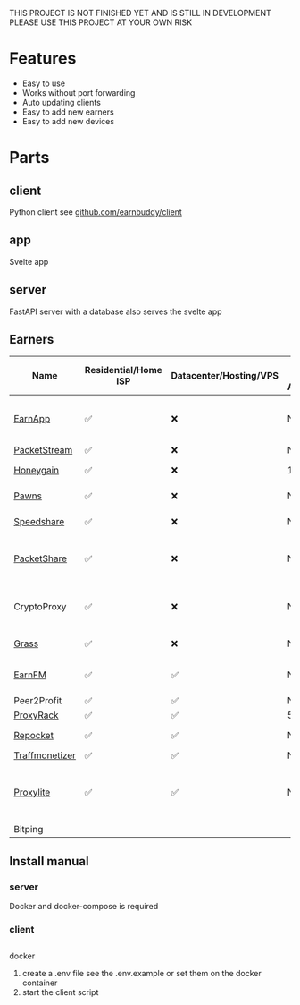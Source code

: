 THIS PROJECT IS NOT FINISHED YET AND IS STILL IN DEVELOPMENT
PLEASE USE THIS PROJECT AT YOUR OWN RISK

# Features
- Easy to use
- Works without port forwarding
- Auto updating clients
- Easy to add new earners
- Easy to add new devices

# Parts

## client
Python client see [github.com/earnbuddy/client](https://github.com/earnbuddy/client)

## app
Svelte app

## server
FastAPI server with a database also serves the svelte app

## Earners
| Name                                                                                 | Residential/Home ISP | 	Datacenter/Hosting/VPS | 	Limit per Account | Devices per IP | Payment                  | ARM                   | x86                | Docker               | Current support             | Note                                                          |
|--------------------------------------------------------------------------------------|----------------------|-------------------------|--------------------|----------------|--------------------------|-----------------------|--------------------|----------------------|-----------------------------|---------------------------------------------------------------|
| [EarnApp](https://earnapp.com/i/1BGXdR4W)                                            | :white_check_mark:   | :x:                     | No limit           | 1              | Paypal, Gift Card        | :white_check_mark:    | :white_check_mark: | :x:                  | :x: because no docker       |                                                               |
| [PacketStream](https://packetstream.io/?psr=6RSL)                                    | :white_check_mark:   | :x:                     | No limit           | 1              | Paypal                   | :white_check_mark:    | :white_check_mark: | :white_check_mark: ️ | :white_check_mark:          |                                                               |
| [Honeygain](https://r.honeygain.me/MZOND7F3D1)                                       | :white_check_mark:   | :x:                     | 10                 | 1              | Crypto, Paypal           | :x:                   | :white_check_mark: | :white_check_mark: ️ | :white_check_mark:          | Needs some work with the device name when container recreated |
| [Pawns](https://pawns.app/?r=4874817)                                                | :white_check_mark:   | :x:                     | No limit           | 1              | Crypto, Paypal           | ️️ :white_check_mark: | :white_check_mark: | :white_check_mark: ️ | :white_check_mark:          |                                                               |
| [Speedshare](https://speedshare.app/?ref=matthijz98)                                 | :white_check_mark:   | :x:                     | No limit           | 1              | Gift Card                | :white_check_mark:    | :white_check_mark: | :white_check_mark: ️ | :white_check_mark:          | using https://github.com/MRColorR/speedshare                  |
| [PacketShare](https://www.packetshare.io/?code=8366031CC65F0B18)                     | :white_check_mark:   | :x:                     | No limit           | 1              | Paypal                   | :x:                   | :white_check_mark: | :x: ️                | :x:  because no docker      |                                                               |
| CryptoProxy                                                                          | :white_check_mark:   | :x:                     | No limit           | 1              | Crypto                   | :x:                   | :x:                | :x:                  | :x:  android phone only     |                                                               |
| [Grass](https://app.getgrass.io/register/?referralCode=RVNn4g7UKju8PC5)              | :white_check_mark:   | :x:                     | No limit           | 1              | Crypto                   | :white_check_mark:    | :white_check_mark: | :white_check_mark:   | :white_check_mark:          | using https://github.com/MRColorR/get-grass                   |
| [EarnFM](https://earn.fm/ref/MATT8D0N)                                               | :white_check_mark:   | :white_check_mark:      | No limit           | 1              | Crypto, Paypal, Giftcard | :white_check_mark:    | :white_check_mark: | :white_check_mark:   | :white_check_mark:          |                                                               |
| Peer2Profit                                                                          | :white_check_mark:   | :white_check_mark:      | No limit           | 1              | Crypto                   | ?                     | ?                  | ?                    | ?                           | Can not signup at the moment                                  |
| [ProxyRack](https://peer.proxyrack.com/ref/m5muudlu4rae0rwh11rlwrtsdnm2jvudkgajebh4) | :white_check_mark:   | :white_check_mark:      | 500                | 1              | Paypal                   | :white_check_mark:    | :white_check_mark: | :white_check_mark:   | :white_check_mark:          |                                                               |
| [Repocket](https://link.repocket.com/E8Zq)                                           | :white_check_mark:   | :white_check_mark:      | No limit           | 2              | Paypal, Wise             | :white_check_mark:    | :white_check_mark: | :white_check_mark:   | :white_check_mark:          |                                                               |
| [Traffmonetizer](https://traffmonetizer.com/?aff=1716418)                            | :white_check_mark:   | :white_check_mark:      | No limit           | No limit       | Crypto                   | :white_check_mark:    | :white_check_mark: | :white_check_mark:   | :white_check_mark:          |                                                               |
| [Proxylite](https://proxylite.ru/?r=GOHSB9A5)                                        | :white_check_mark:   | :white_check_mark:      | No limit           | 1              | Crypto                   | :white_check_mark:    | :white_check_mark: | :white_check_mark:   | docker hub page not working |                                                               |
| Bitping                                                                              |                      |                         |                    |                |                          |                       |                    |                      |                             |                                                               |

## Install manual
### server
Docker and docker-compose is required



### client
##
docker

1. create a .env file see the .env.example or set them on the docker container
2. start the client script
